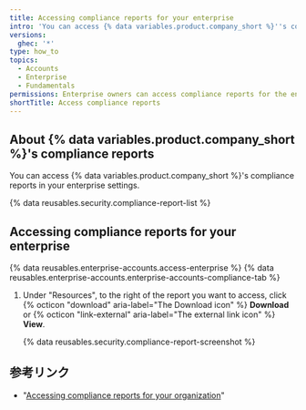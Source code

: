 ```yaml
---
title: Accessing compliance reports for your enterprise
intro: 'You can access {% data variables.product.company_short %}''s compliance reports, such as our SOC reports and Cloud Security Alliance CAIQ self-assessment (CSA CAIQ), for your enterprise.'
versions:
  ghec: '*'
type: how_to
topics:
  - Accounts
  - Enterprise
  - Fundamentals
permissions: Enterprise owners can access compliance reports for the enterprise.
shortTitle: Access compliance reports
---
```


## About {% data variables.product.company_short %}'s compliance reports

You can access {% data variables.product.company_short %}'s compliance reports in your enterprise settings.

{% data reusables.security.compliance-report-list %}

## Accessing compliance reports for your enterprise

{% data reusables.enterprise-accounts.access-enterprise %}
{% data reusables.enterprise-accounts.enterprise-accounts-compliance-tab %}
1. Under "Resources", to the right of the report you want to access, click {% octicon "download" aria-label="The Download icon" %} **Download** or {% octicon "link-external" aria-label="The external link icon" %} **View**.

   {% data reusables.security.compliance-report-screenshot %}

## 参考リンク

- "[Accessing compliance reports for your organization](/organizations/keeping-your-organization-secure/managing-security-settings-for-your-organization/accessing-compliance-reports-for-your-organization)"
